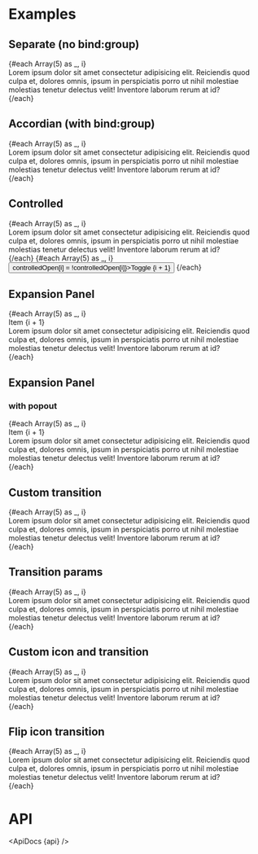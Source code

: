 <script>
  import { fade } from 'svelte/transition';
  import { mdiArrowRight } from '@mdi/js';

  import api from '$lib/components/Collapse.svelte?raw&sveld';
  import ApiDocs from '$lib/components/ApiDocs.svelte';

  import Button from '$lib/components/Button.svelte';
  import Card from '$lib/components/Card.svelte';
  import Collapse from '$lib/components/Collapse.svelte';
  import Preview from '$lib/components/Preview.svelte';

  let group = undefined;

  let controlledOpen = [false,true,false,false,false];
</script>

# Examples

## Separate (no bind:group)

<Preview>
  <Card>
    {#each Array(5) as _, i}
      <Collapse name="Item {i + 1}">
        <div>
          Lorem ipsum dolor sit amet consectetur adipisicing elit. Reiciendis quod culpa et, dolores omnis, ipsum in perspiciatis porro ut nihil molestiae molestias tenetur delectus velit! Inventore laborum rerum at id?
        </div>
      </Collapse>
    {/each}
  </Card>
</Preview>

## Accordian (with bind:group)

<Preview>
  <Card>
    {#each Array(5) as _, i}
      <Collapse name="Item {i + 1}" bind:group value={i}>
        <div>
          Lorem ipsum dolor sit amet consectetur adipisicing elit. Reiciendis quod culpa et, dolores omnis, ipsum in perspiciatis porro ut nihil molestiae molestias tenetur delectus velit! Inventore laborum rerum at id?
        </div>
      </Collapse>
    {/each}
  </Card>
</Preview>

## Controlled

<Preview>
  <Card>
    {#each Array(5) as _, i}
      <Collapse name="Item {i + 1}" bind:open={controlledOpen[i]}>
        <div>
          Lorem ipsum dolor sit amet consectetur adipisicing elit. Reiciendis quod culpa et, dolores omnis, ipsum in perspiciatis porro ut nihil molestiae molestias tenetur delectus velit! Inventore laborum rerum at id?
        </div>
      </Collapse>
    {/each}
  </Card>
  {#each Array(5) as _, i}
    <Button on:click={() => controlledOpen[i] = !controlledOpen[i]}>Toggle {i + 1}</Button>
  {/each}
  <div>
  </div>
</Preview>

## Expansion Panel

<Preview>
  <Card class="divide-y">
    {#each Array(5) as _, i}
      <Collapse>
        <div slot="trigger" class="flex-1 px-3 py-3">Item {i + 1}</div>
        <div class="px-3 pb-3 bg-gray-100 border-t">
          Lorem ipsum dolor sit amet consectetur adipisicing elit. Reiciendis quod culpa et, dolores omnis, ipsum in perspiciatis porro ut nihil molestiae molestias tenetur delectus velit! Inventore laborum rerum at id?
        </div>
      </Collapse>
    {/each}
  </Card>
</Preview>

## Expansion Panel

### with popout

<Preview>
  {#each Array(5) as _, i}
    <Collapse popout class="bg-white elevation-1 border-t first:border-t-0 first:rounded-t last:rounded-b">
      <div slot="trigger" class="flex-1 px-3 py-3">Item {i + 1}</div>
      <div class="px-3 pb-3 bg-gray-100 border-t">
        Lorem ipsum dolor sit amet consectetur adipisicing elit. Reiciendis quod culpa et, dolores omnis, ipsum in perspiciatis porro ut nihil molestiae molestias tenetur delectus velit! Inventore laborum rerum at id?
      </div>
    </Collapse>
  {/each}
</Preview>

## Custom transition

<Preview>
  <Card>
    {#each Array(5) as _, i}
      <Collapse name="Item {i + 1}" transition={fade}>
        <div>
          Lorem ipsum dolor sit amet consectetur adipisicing elit. Reiciendis quod culpa et, dolores omnis, ipsum in perspiciatis porro ut nihil molestiae molestias tenetur delectus velit! Inventore laborum rerum at id?
        </div>
      </Collapse>
    {/each}
  </Card>
</Preview>

## Transition params

<Preview>
  <Card>
    {#each Array(5) as _, i}
      <Collapse name="Item {i + 1}" transitionParams={{ duration: 2000 }}>
        <div>
          Lorem ipsum dolor sit amet consectetur adipisicing elit. Reiciendis quod culpa et, dolores omnis, ipsum in perspiciatis porro ut nihil molestiae molestias tenetur delectus velit! Inventore laborum rerum at id?
        </div>
      </Collapse>
    {/each}
  </Card>
</Preview>

## Custom icon and transition

<Preview>
  <Card>
    {#each Array(5) as _, i}
      <Collapse name="Item {i + 1}" icon={mdiArrowRight} classes={{ icon: 'data-[open=true]:rotate-90' }}>
        <div>
          Lorem ipsum dolor sit amet consectetur adipisicing elit. Reiciendis quod culpa et, dolores omnis, ipsum in perspiciatis porro ut nihil molestiae molestias tenetur delectus velit! Inventore laborum rerum at id?
        </div>
      </Collapse>
    {/each}
  </Card>
</Preview>

## Flip icon transition

<Preview>
  <Card>
    {#each Array(5) as _, i}
      <Collapse name="Item {i + 1}" classes={{ icon: 'data-[open=true]:rotate-0 data-[open=true]:-scale-y-100' }}>
        <div>
          Lorem ipsum dolor sit amet consectetur adipisicing elit. Reiciendis quod culpa et, dolores omnis, ipsum in perspiciatis porro ut nihil molestiae molestias tenetur delectus velit! Inventore laborum rerum at id?
        </div>
      </Collapse>
    {/each}
  </Card>
</Preview>

# API

<ApiDocs {api} />
